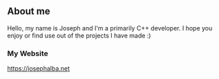 ## About me
Hello, my name is Joseph and I'm a primarily C++ developer.
I hope you enjoy or find use out of the projects I have made :)

### My Website
https://josephalba.net
